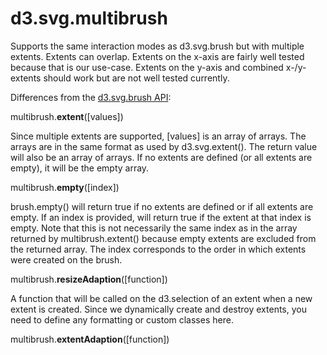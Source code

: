 d3.svg.multibrush
===================

Supports the same interaction modes as d3.svg.brush but with multiple extents. Extents can overlap. Extents on the x-axis are fairly well tested because that is our use-case. Extents on the y-axis and combined x-/y-extents should work but are not well tested currently.


Differences from the [d3.svg.brush API](https://github.com/mbostock/d3/wiki/SVG-Controls#wiki-brush):


multibrush.**extent**([values])

Since multiple extents are supported, [values] is an array of arrays. The arrays are in the same format as used by d3.svg.extent(). The return value will also be an array of arrays. If no extents are defined (or all extents are empty), it will be the empty array.


multibrush.**empty**([index])

brush.empty() will return true if no extents are defined or if all extents are empty. If an index is provided, will return true if the extent at that index is empty. Note that this is not necessarily the same index as in the array returned by multibrush.extent() because empty extents are excluded from the returned array. The index corresponds to the order in which extents were created on the brush.


multibrush.**resizeAdaption**([function])

A function that will be called on the d3.selection of an extent when a new extent is created. Since we dynamically create and destroy extents, you need to define any formatting or custom classes here.


multibrush.**extentAdaption**([function])
